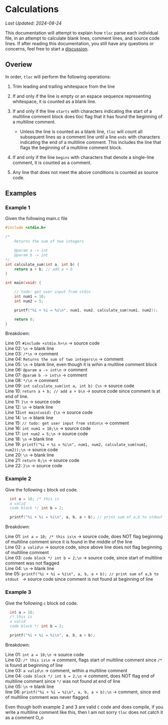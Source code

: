 # Calculations

*Last Updated: 2024-08-24* 

This documentation will attempt to explain how `tloc` parse each individual file,
in an attempt to calculate blank lines, comment lines, and source code lines. If
after reading this documentation, you still have any questions or concerns, feel 
free to start a [discussion](https://github.com/navazjm/tloc/discussions).

## Overiew

In order, `tloc` will perform the following operations:

1. Trim leading and trailing whitespace from the line

1. If and only if the line is empty or an espace sequence representing whitespace, 
it is counted as a blank line.

1. If and only if the line `starts` with characters 
indicating the start of a multiline comment block does tloc flag that it has found 
the beginning of a multiline comment.
    - Unless the line is counted as a blank line, `tloc` will count all subsequent 
    lines as a comment line until a line `ends` with characters indicating the 
    end of a multiline comment. This includes the line that flags the beginning 
    of a multiline comment block.
        
1. If and only if the line `begins` with characters that denote a single-line 
comment, it is counted as a comment.

1. Any line that does not meet the above conditions is counted 
as source code.

## Examples

### Example 1

Given the following main.c file

```c
#include <stdio.h>

/*
    Returns the sum of two integers

    @param a -> int
    @param b -> int
*/
int calculate_sum(int a, int b) {
    return a + b; // add a + b
}

int main(void) {

    // todo: get user input from stdin
    int num1 = 10;
    int num2 = 5;

    printf("%i + %i = %i\n", num1, num2, calculate_sum(num1, num2));

    return 0;
}
```

Breakdown:

Line 01: `#include <stdio.h>\n` -> source code \
Line 02: `\n` -> blank line \
Line 03: `/*\n` -> comment \
Line 04: `Returns the sum of two integers\n` -> comment \
Line 05: `\n` -> blank line, even though it is wihin a multline comment block \
Line 06: `@param a -> int\n` -> comment \
Line 07: `@param b -> int\n` -> comment \
Line 08: `*/\n` -> comment \
Line 09: `int calculate_sum(int a, int b) {\n` -> source code \
Line 10: `return a + b; // add a + b\n` -> source code since comment is at end of line. \
Line 11: `}\n` -> source code \
Line 12: `\n` -> blank line \
Line 13`int main(void) {\n` -> source code \
Line 14: `\n` -> blank line \
Line 15: `// todo: get user input from stdin\n` -> comment \
Line 16: `int num1 = 10;\n` -> source code \
Line 17: `int num2 = 5;\n` -> source code \
Line 18: `\n` -> blank line \
Line 19: `printf("%i + %i = %i\n", num1, num2, calculate_sum(num1, num2));\n` -> source code \
Line 20: `\n` -> blank line \
Line 21: `return 0;\n` -> source code \
Line 22: `}\n` -> source code

### Example 2

Give the following `c` block od code.

```c 
  int a = 10; /* this is
  a valid
  code block */ int b = 2;

  printf("%i + %i = %i\n", a, b, a + b); // print sum of a,b to stdout
```

Breakdown:

Line 01: `int a = 10; /* this is\n` -> source code, does NOT flag beginning of multiline 
comment since it is found in the middle of the line \
Line 02: `a valid\n` -> source code, since above line does not flag beginning of multiline comment \
Line 03: `code block */ int b = 2;\n` -> source code, since start of multiline comment was not flagged \
Line 04: `\n` -> blank line \
line 05: `printf("%i + %i = %i\n", a, b, a + b); // print sum of a,b to stdout ` -> source
code since comment is not found at beginning of line

### Example 3

Give the following `c` block od code.

```c 
  int a = 10; 
  /* this is
  a valid
  code block */ int b = 2;

  printf("%i + %i = %i\n", a, b, a + b);
```

Breakdown:

Line 01: `int a = 10;\n` -> source code \
Line 02: `/* this is\n` -> comment, flags start of multiline comment since `/*` is found at beginning of line \
Line 03: `a valid\n` -> comment, within a multiline comment \
Line 04: `code block */ int b = 2;\n` -> comment, does NOT flag end of multiline
comment since `*/` was not found at end of line \
Line 05: `\n` -> blank line \
line 06: `printf("%i + %i = %i\n", a, b, a + b);\n` -> comment, since end of multiline
comment was never flagged.

Even though both example 2 and 3 are valid `C` code and does compile, if you write a multiline comment
like this, then I am not sorry `tloc` does not catch it as a comment O_o


